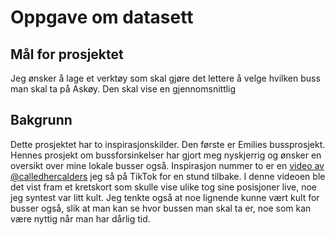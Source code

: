 # Oppgave om datasett

## Mål for prosjektet
Jeg ønsker å lage et verktøy som skal gjøre det lettere å velge hvilken buss man skal ta på Askøy. Den skal vise en gjennomsnittlig

## Bakgrunn
Dette prosjektet har to inspirasjonskilder. Den første er Emilies bussprosjekt. Hennes prosjekt om bussforsinkelser har gjort meg nyskjerrig og ønsker en oversikt over mine lokale busser også. Inspirasjon nummer to er en [video av @calledhercalders](https://vm.tiktok.com/ZNd1xV2Tv/) jeg så på TikTok for en stund tilbake. I denne videoen ble det vist fram et kretskort som skulle vise ulike tog sine posisjoner live, noe jeg syntest var litt kult. Jeg tenkte også at noe lignende kunne vært kult for busser også, slik at man kan se hvor bussen man skal ta er, noe som kan være nyttig når man har dårlig tid.